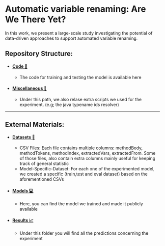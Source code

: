 # Automatic variable renaming: Are We There Yet?

In this work, we present a large-scale study investigating the potential of data-driven approaches to support automated variable renaming.

## Repository Structure:
   
  - #### <a href="https://github.com/variable-renaming/automatic-variable-renaming/tree/main/Scripts/Models">Code :ledger:</a>
      - The code for training and testing the model is available here
  
  - #### <a href="https://github.com/variable-renaming/automatic-variable-renaming/tree/main/Scripts/Miscellaneous">Miscellaneous :closed_book:</a>
      - Under this path, we also relase extra scripts we used for the experiment. (e.g; the java typename ids resolver)

        
---------------------------------------------------

    

## External Materials:

  - ####  <a href="https://drive.google.com/file/d/1N99abktSt9uwEY75pHnI2wYrhkyBO331/view?usp=sharing">Datasets :paperclip:</a>
      - CSV Files: Each file contains multiple columns: methodBody, methodTokens, methodIndex, extractedVars, extractedFrom. Some of those files, also contain extra columns mainly useful for keeping track of general statistic
      - Model-Specific-Dataset: For each one of the experimented model, we created a specific (train,test and eval dataset) based on the aforementioned CSVs
      
  - #### <a href="https://drive.google.com/file/d/1GN6MGcw9tocPKQBMlhiMyljg2DAD-4dz/view?   usp=sharing">Models :computer:</a>
      - Here, you can find the model we trained and made it publicly available

  - #### <a href="https://drive.google.com/file/d/1VSOACWetPmoEvr53jq5QrZJmswJ-kzIC/view?usp=sharing">Results :chart_with_upwards_trend:</a>
      - Under this folder you will find all the predictions concerning the experiment



